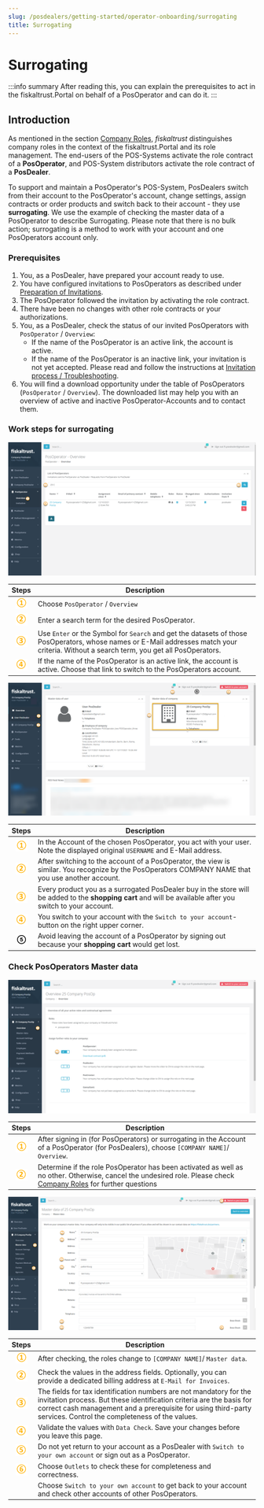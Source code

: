 ```yaml
---
slug: /posdealers/getting-started/operator-onboarding/surrogating
title: Surrogating
---
```

# Surrogating

:::info summary
After reading this, you can explain the prerequisites to act in the fiskaltrust.Portal on behalf of a PosOperator and can do it.
:::

## Introduction

As mentioned in the section [Company Roles](../company-roles.md), _fiskaltrust_ distinguishes company roles in the context of the fiskaltrust.Portal and its role management. The end-users of the POS-Systems activate the role contract of a **PosOperator**, and POS-System distributors activate the role contract of a **PosDealer**.

To support and maintain a PosOperator's POS-System, PosDealers switch from their account to the PosOperator's account, change settings, assign contracts or order products and switch back to their account - they use **surrogating**.
We use the example of checking the master data of a PosOperator to describe Surrogating. Please note that there is no bulk action; surrogating is a method to work with your account and one PosOperators account only.

### Prerequisites

1. You, as a PosDealer, have prepared your account ready to use.
2. You have configured invitations to PosOperators as described under [Preparation of Invitations](invitation-process.md#preparation-of-invitations).
3. The PosOperator followed the invitation by activating the role contract.
4. There have been no changes with other role contracts or your authorizations.
5. You, as a PosDealer, check the status of our invited PosOperators with `PosOperator` / `Overview`:
   * If the name of the PosOperator is an active link, the account is active.
   * If the name of the PosOperator is an inactive link, your invitation is not yet accepted. Please read and follow the instructions at [Invitation process / Troubleshooting](invitation-process.md#troubleshooting).
6. You will find a download opportunity under the table of PosOperators (`PosOperator` / `Overview`). The downloaded list may help you with an overview of active and inactive PosOperator-Accounts and to contact them.  

### Work steps for surrogating

![surrogating accounts](images/2-surrogating-accounts.png "surrogating accounts")

| Steps | Description                                                                                                                |
|:----------------------:|-------------------------------------------------------------------------------------------------------------------------------------|
|![Number 1](images/Numbers/circle-1o.png) |Choose `PosOperator` / `Overview`  |
|![Number 2](images/Numbers/circle-2o.png) |Enter a search term for the desired PosOperator.  |
|![Number 3](images/Numbers/circle-3o.png) |Use `Enter` or the Symbol for `Search` and get the datasets of those PosOperators, whose names or E-Mail addresses match your criteria. Without a search term, you get all PosOperators.  |
|![Number 4](images/Numbers/circle-4o.png) |If the name of the PosOperator is an active link, the account is active. Choose that link to switch to the PosOperators account.  |

![surrogating accounts](images/3-surrogating-accounts.png "https://portal-sandbox.fiskaltrust.TLD/PosOperator")

| Steps | Description                                                                                                                |
|:----------------------:|-------------------------------------------------------------------------------------------------------------------------------------|
|![Number 1](images/Numbers/circle-1o.png) |In the Account of the chosen PosOperator, you act with your user. Note the displayed original `USERNAME` and E-Mail address.  |
|![Number 2](images/Numbers/circle-2o.png) |After switching to the account of a PosOperator, the view is similar. You recognize by the PosOperators COMPANY NAME that you use another account. |
|![Number 3](images/Numbers/circle-3o.png) |Every product you as a surrogated PosDealer buy in the store will be added to the **shopping cart** and will be available after you switch to your account.   |
|![Number 4](images/Numbers/circle-4o.png) |You switch to your account with the `Switch to your account`- button on the right upper corner.   |
|![Number 5](images/Numbers/circle-5.png) |Avoid leaving the account of a PosOperator by signing out because your **shopping cart** would get lost.   |

### Check PosOperators Master data

![surrogating accounts](images/5-surrogating-accounts.png "https://portal-sandbox.fiskaltrust.TLD/AccountProfile")

| Steps | Description                                                                                                                |
|:----------------------:|-------------------------------------------------------------------------------------------------------------------------------------|
|![Number 1](images/Numbers/circle-1o.png) |After signing in (for PosOperators) or surrogating in the Account of a PosOperator (for PosDealers), choose `[COMPANY NAME]`/ `Overview`.  |
|![Number 2](images/Numbers/circle-2o.png) |Determine if the role PosOperator has been activated as well as no other. Otherwise, cancel the undesired role. Please check [Company Roles](../company-roles.md) for further questions |

![surrogating accounts](images/6-surrogating-accounts.png "https://portal-sandbox.fiskaltrust.TLD/AccountProfile/Edit")

| Steps | Description                                                                                                                |
|:----------------------:|-------------------------------------------------------------------------------------------------------------------------------------|
|![Number 1](images/Numbers/circle-1o.png) |After checking, the roles change to `[COMPANY NAME]`/ `Master data`.  |
|![Number 2](images/Numbers/circle-2o.png) |Check the values in the address fields. Optionally, you can provide a dedicated billing address at `E-Mail for Invoices`. |
|![Number 3](images/Numbers/circle-3o.png) |The fields for tax identification numbers are not mandatory for the invitation process. But these identification criteria are the basis for correct cash management and a prerequisite for using third-party services. Control the completeness of the values.|
|![Number 4](images/Numbers/circle-4o.png) |Validate the values with `Data Check`. Save your changes before you leave this page.  |
|![Number 5](images/Numbers/circle-5o.png) |Do not yet return to your account as a PosDealer with `Switch to your own account` or sign out as a PosOperator. |
|![Number 6](images/Numbers/circle-6o.png) |Choose `Outlets` to check these for completeness and correctness. |
|  |Choose `Switch to your own account` to get back to your account and check other accounts of other PosOperators. |
